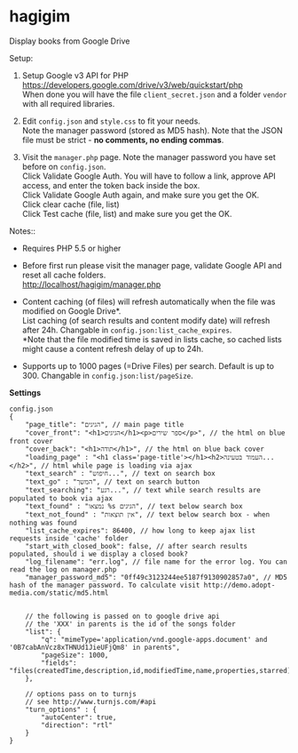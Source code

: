 # hagigim
Display books from Google Drive

Setup:

1. Setup Google v3 API for PHP<br>
<https://developers.google.com/drive/v3/web/quickstart/php><br>
When done you will have the file `client_secret.json` and a folder `vendor` with all required libraries.

1. Edit `config.json` and `style.css` to fit your needs.<br>
Note the manager password (stored as MD5 hash).
Note that the JSON file must be strict - **no comments, no ending commas**.

1. Visit the `manager.php` page. Note the manager password you have set before on `config.json`.<br>
Click Validate Google Auth. You will have to follow a link, approve API access, and enter the token back inside the box.<br>
Click Validate Google Auth again, and make sure you get the OK.<br>
Click clear cache (file, list)<br>
Click Test cache (file, list) and make sure you get the OK.<br> 

Notes::
* Requires PHP 5.5 or higher

* Before first run please visit the manager page, validate Google API and reset all cache folders.<br>
<http://localhost/hagigim/manager.php><br>


* Content caching (of files) will refresh automatically when the file was modified on Google Drive*. <br>
List caching (of search results and content modify date) will refresh after 24h. Changable in `config.json:list_cache_expires`.<br>
*Note that the file modified time is saved in lists cache, so cached lists might cause a content refresh delay of up to 24h.
 
* Supports up to 1000 pages (=Drive Files) per search. Default is up to 300. Changable in `config.json:list/pageSize`. 


__Settings__


	config.json
	{
		"page_title": "הגיגים", // main page title
		"cover_front": "<h1>הגיגים</h1><p>ספר שירים</p>", // the html on blue front cover 
		"cover_back": "<h1>תודה</h1>", // the html on blue back cover
		"loading_page" : "<h1 class='page-title'></h1><h2>העמוד בטעינה...</h2>", // html while page is loading via ajax
		"text_search" : "חיפוש...", // text on search box
		"text_go" : "המשך", // text on search button
		"text_searching": "רגע...", // text while search results are populated to book via ajax
		"text_found" : "נמצאו %s הגיגים", // text below search box
		"text_not_found" : "אין תוצאות", // text below search box - when nothing was found
		"list_cache_expires": 86400, // how long to keep ajax list requests inside 'cache' folder
		"start_with_closed_book": false, // after search results populated, should i we display a closed book?
		"log_filename": "err.log", // file name for the error log. You can read the log on manager.php
		"manager_password_md5": "0ff49c3123244ee5187f9130902857a0", // MD5 hash of the manager password. To calculate visit http://demo.adopt-media.com/static/md5.html
		
	
		// the following is passed on to google drive api
		// the 'XXX' in parents is the id of the songs folder
		"list": {
			"q": "mimeType='application/vnd.google-apps.document' and '0B7cabAnVcz8xTHNUd1JieUFjQm8' in parents",
			"pageSize": 1000,
			"fields": "files(createdTime,description,id,modifiedTime,name,properties,starred),kind,nextPageToken"
		},
	
		// options pass on to turnjs
		// see http://www.turnjs.com/#api
		"turn_options" : {
			"autoCenter": true,
			"direction": "rtl"
		}
	}

